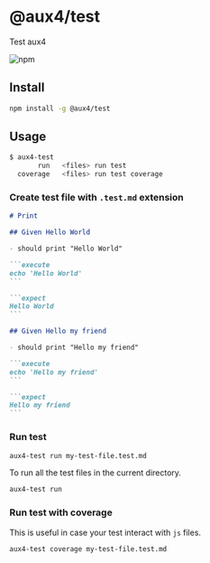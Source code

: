# @aux4/test
Test aux4

![npm](https://img.shields.io/npm/v/@aux4/test)

## Install

```bash
npm install -g @aux4/test
```

## Usage
```bash
$ aux4-test
       run   <files> run test
  coverage   <files> run test coverage
```

### Create test file with `.test.md` extension

````markdown
# Print

## Given Hello World

- should print "Hello World"

```execute
echo 'Hello World'
```

```expect
Hello World
```

## Given Hello my friend

- should print "Hello my friend"

```execute
echo 'Hello my friend'
```

```expect
Hello my friend
```
````

### Run test

```bash
aux4-test run my-test-file.test.md
```

To run all the test files in the current directory.

```bash
aux4-test run
```

### Run test with coverage
This is useful in case your test interact with `js` files.

```bash
aux4-test coverage my-test-file.test.md
```